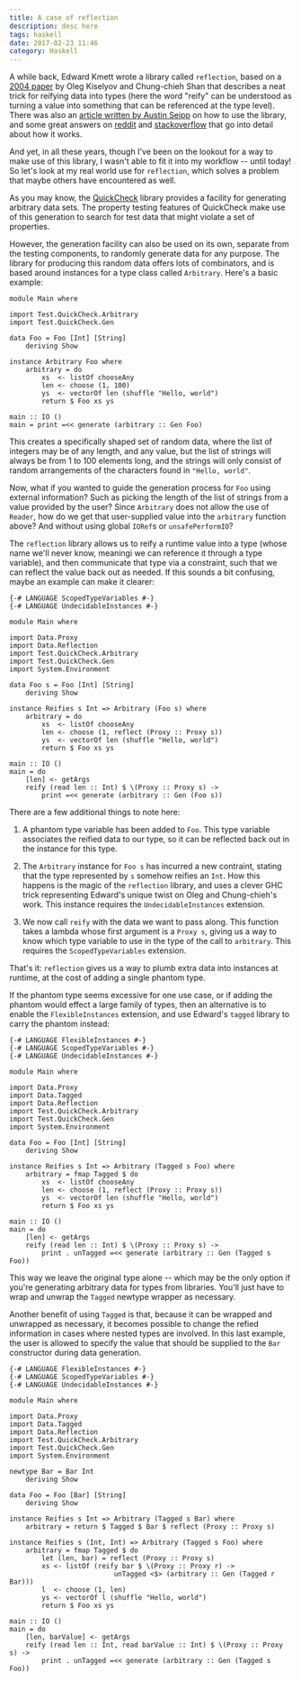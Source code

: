 ```yaml
---
title: A case of reflection
description: desc here
tags: haskell
date: 2017-02-23 11:46
category: Haskell
---
```


A while back, Edward Kmett wrote a library called `reflection`, based on
a [2004 paper](http://okmij.org/ftp/Haskell/tr-15-04.pdf) by Oleg Kiselyov and
Chung-chieh Shan that describes a neat trick for reifying data into types
(here the word "reify" can be understood as turning a value into something
that can be referenced at the type level). There was also
an
[article written by Austin Seipp](https://www.schoolofhaskell.com/user/thoughtpolice/using-reflection) on
how to use the library, and some great answers
on
[reddit](https://www.reddit.com/r/haskell/comments/3hw90k/what_is_the_reflection_package_for/) and
[stackoverflow](https://stackoverflow.com/questions/17793466/black-magic-in-haskell-reflection) that
go into detail about how it works.

And yet, in all these years, though I've been on the lookout for a way to make
use of this library, I wasn't able to fit it into my workflow -- until today!
So let's look at my real world use for `reflection`, which solves a problem
that maybe others have encountered as well.

As you may know,
the [QuickCheck](https://hackage.haskell.org/package/QuickCheck) library
provides a facility for generating arbitrary data sets. The property testing
features of QuickCheck make use of this generation to search for test data
that might violate a set of properties.

However, the generation facility can also be used on its own, separate from
the testing components, to randomly generate data for any purpose. The library
for producing this random data offers lots of combinators, and is based around
instances for a type class called `Arbitrary`. Here's a basic example:

```
module Main where

import Test.QuickCheck.Arbitrary
import Test.QuickCheck.Gen

data Foo = Foo [Int] [String]
    deriving Show

instance Arbitrary Foo where
    arbitrary = do
        xs  <- listOf chooseAny
        len <- choose (1, 100)
        ys  <- vectorOf len (shuffle "Hello, world")
        return $ Foo xs ys

main :: IO ()
main = print =<< generate (arbitrary :: Gen Foo)
```

This creates a specifically shaped set of random data, where the list of
integers may be of any length, and any value, but the list of strings will
always be from 1 to 100 elements long, and the strings will only consist of
random arrangements of the characters found in `"Hello, world"`.

Now, what if you wanted to guide the generation process for `Foo` using
external information? Such as picking the length of the list of strings from a
value provided by the user? Since `Arbitrary` does not allow the use of
`Reader`, how do we get that user-supplied value into the `arbitrary` function
above? And without using global `IORef`s or `unsafePerformIO`?

The `reflection` library allows us to reify a runtime value into a type (whose
name we'll never know, meaningi we can reference it through a type variable),
and then communicate that type via a constraint, such that we can reflect the
value back out as needed. If this sounds a bit confusing, maybe an example can
make it clearer:

```
{-# LANGUAGE ScopedTypeVariables #-}
{-# LANGUAGE UndecidableInstances #-}

module Main where

import Data.Proxy
import Data.Reflection
import Test.QuickCheck.Arbitrary
import Test.QuickCheck.Gen
import System.Environment

data Foo s = Foo [Int] [String]
    deriving Show

instance Reifies s Int => Arbitrary (Foo s) where
    arbitrary = do
        xs  <- listOf chooseAny
        len <- choose (1, reflect (Proxy :: Proxy s))
        ys  <- vectorOf len (shuffle "Hello, world")
        return $ Foo xs ys

main :: IO ()
main = do
    [len] <- getArgs
    reify (read len :: Int) $ \(Proxy :: Proxy s) ->
        print =<< generate (arbitrary :: Gen (Foo s))
```

There are a few additional things to note here:

 1. A phantom type variable has been added to `Foo`. This type variable
    associates the reified data to our type, so it can be reflected back out
    in the instance for this type.

 2. The `Arbitrary` instance for `Foo s` has incurred a new contraint, stating
    that the type represented by `s` somehow reifies an `Int`. How this
    happens is the magic of the `reflection` library, and uses a clever GHC
    trick representing Edward's unique twist on Oleg and Chung-chieh's work.
    This instance requires the `UndecidableInstances` extension.
    
 3. We now call `reify` with the data we want to pass along. This function
    takes a lambda whose first argument is a `Proxy s`, giving us a way to
    know which type variable to use in the type of the call to `arbitrary`.
    This requires the `ScopedTypeVariables` extension.

That's it: `reflection` gives us a way to plumb extra data into instances at
runtime, at the cost of adding a single phantom type.

If the phantom type seems excessive for one use case, or if adding the phantom
would effect a large family of types, then an alternative is to enable the
`FlexibleInstances` extension, and use Edward's `tagged` library to carry the
phantom instead:

```
{-# LANGUAGE FlexibleInstances #-}
{-# LANGUAGE ScopedTypeVariables #-}
{-# LANGUAGE UndecidableInstances #-}

module Main where

import Data.Proxy
import Data.Tagged
import Data.Reflection
import Test.QuickCheck.Arbitrary
import Test.QuickCheck.Gen
import System.Environment

data Foo = Foo [Int] [String]
    deriving Show

instance Reifies s Int => Arbitrary (Tagged s Foo) where
    arbitrary = fmap Tagged $ do
        xs  <- listOf chooseAny
        len <- choose (1, reflect (Proxy :: Proxy s))
        ys  <- vectorOf len (shuffle "Hello, world")
        return $ Foo xs ys

main :: IO ()
main = do
    [len] <- getArgs
    reify (read len :: Int) $ \(Proxy :: Proxy s) ->
        print . unTagged =<< generate (arbitrary :: Gen (Tagged s Foo))
```

This way we leave the original type alone -- which may be the only option if
you're generating arbitrary data for types from libraries. You'll just have to
wrap and unwrap the `Tagged` newtype wrapper as necessary.

Another benefit of using `Tagged` is that, because it can be wrapped and
unwrapped as necessary, it becomes possible to change the refied information
in cases where nested types are involved. In this last example, the user is
allowed to specify the value that should be supplied to the `Bar` constructor
during data generation.

```
{-# LANGUAGE FlexibleInstances #-}
{-# LANGUAGE ScopedTypeVariables #-}
{-# LANGUAGE UndecidableInstances #-}

module Main where

import Data.Proxy
import Data.Tagged
import Data.Reflection
import Test.QuickCheck.Arbitrary
import Test.QuickCheck.Gen
import System.Environment

newtype Bar = Bar Int
    deriving Show

data Foo = Foo [Bar] [String]
    deriving Show

instance Reifies s Int => Arbitrary (Tagged s Bar) where
    arbitrary = return $ Tagged $ Bar $ reflect (Proxy :: Proxy s)

instance Reifies s (Int, Int) => Arbitrary (Tagged s Foo) where
    arbitrary = fmap Tagged $ do
        let (len, bar) = reflect (Proxy :: Proxy s)
        xs <- listOf (reify bar $ \(Proxy :: Proxy r) ->
                          unTagged <$> (arbitrary :: Gen (Tagged r Bar)))
        l  <- choose (1, len)
        ys <- vectorOf l (shuffle "Hello, world")
        return $ Foo xs ys

main :: IO ()
main = do
    [len, barValue] <- getArgs
    reify (read len :: Int, read barValue :: Int) $ \(Proxy :: Proxy s) ->
        print . unTagged =<< generate (arbitrary :: Gen (Tagged s Foo))
```
